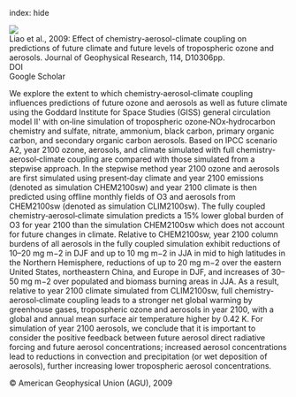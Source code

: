 index: hide

<div class="Citation">
    <div class="Citation-thumb CitationThumb-linked"  data-href="https://doi.org/10.1029/2008jd010984">
      <img src="https://static.claimspace.cloud/climate-study-static/refs/thumbs/7/Liao_et_al_2009-thumb.png" />
    </div>

  <div class="Citation-body">
    <div class="Citation-text">Liao et al., 2009: Effect of chemistry-aerosol-climate coupling on predictions of future climate and future levels of tropospheric ozone and aerosols. <span class="Article-journal">Journal of Geophysical Research, </span><span class="Article-volume">114, </span>D10306pp.</div>
    <div class="Citation-links">
      <div class="CitationLink" data-href="https://doi.org/10.1029/2008jd010984">
        <div class="CitationLink-icon CitationLink-Doi"></div>
        <div class="CitationLink-text">DOI</div>
      </div>
      <div class="CitationLink" data-href="https://scholar.google.com/scholar?q=10.1029/2008jd010984">
        <div class="CitationLink-icon CitationLink-Scholar"></div>
        <div class="CitationLink-text">Google Scholar</div>
      </div>
    </div>
  </div>
</div>

We explore the extent to which chemistry‐aerosol‐climate coupling influences predictions of future ozone and aerosols as well as future climate using the Goddard Institute for Space Studies (GISS) general circulation model II' with on‐line simulation of tropospheric ozone‐NOx‐hydrocarbon chemistry and sulfate, nitrate, ammonium, black carbon, primary organic carbon, and secondary organic carbon aerosols. Based on IPCC scenario A2, year 2100 ozone, aerosols, and climate simulated with full chemistry‐aerosol‐climate coupling are compared with those simulated from a stepwise approach. In the stepwise method year 2100 ozone and aerosols are first simulated using present‐day climate and year 2100 emissions (denoted as simulation CHEM2100sw) and year 2100 climate is then predicted using offline monthly fields of O3 and aerosols from CHEM2100sw (denoted as simulation CLIM2100sw). The fully coupled chemistry‐aerosol‐climate simulation predicts a 15% lower global burden of O3 for year 2100 than the simulation CHEM2100sw which does not account for future changes in climate. Relative to CHEM2100sw, year 2100 column burdens of all aerosols in the fully coupled simulation exhibit reductions of 10–20 mg m−2 in DJF and up to 10 mg m−2 in JJA in mid to high latitudes in the Northern Hemisphere, reductions of up to 20 mg m−2 over the eastern United States, northeastern China, and Europe in DJF, and increases of 30–50 mg m−2 over populated and biomass burning areas in JJA. As a result, relative to year 2100 climate simulated from CLIM2100sw, full chemistry‐aerosol‐climate coupling leads to a stronger net global warming by greenhouse gases, tropospheric ozone and aerosols in year 2100, with a global and annual mean surface air temperature higher by 0.42 K. For simulation of year 2100 aerosols, we conclude that it is important to consider the positive feedback between future aerosol direct radiative forcing and future aerosol concentrations; increased aerosol concentrations lead to reductions in convection and precipitation (or wet deposition of aerosols), further increasing lower tropospheric aerosol concentrations.

<div class="Citation-copy">
&copy; American Geophysical Union (AGU), 2009
</div>